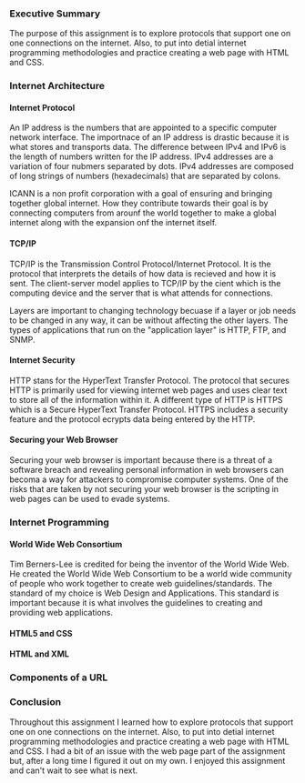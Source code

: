 ### Executive Summary
The purpose of this assignment is to explore protocols that support one on one connections on the internet. Also, to put into detial internet programming methodologies and practice creating a web page with HTML and CSS. 

### Internet Architecture 

#### Internet Protocol

An IP address is the numbers that are appointed to a specific computer network interface. The importnace of an IP address is drastic because it is what stores and transports data. The difference between IPv4 and IPv6 is the length of numbers written for the IP address. IPv4 addresses are a variation of four nubmers separated by dots. IPv4 addresses are composed of long strings of numbers (hexadecimals) that are separated by colons. 

ICANN is a non profit corporation with a goal of ensuring and bringing together global internet. How they contribute towards their goal is by connecting computers from arounf the world together to make a global internet along with the expansion onf the internet itself. 

#### TCP/IP

TCP/IP is the Transmission Control Protocol/Internet Protocol. It is the protocol that interprets the details of how data is recieved and how it is sent. The client-server model applies to TCP/IP by the cient which is the computing device and the server that is what attends for connections. 

Layers are important to changing technology becuase if a layer or job needs to be changed in any way, it can be without affecting the other layers. The types of applications that run on the "application layer" is HTTP, FTP, and SNMP. 

#### Internet Security 


HTTP stans for the HyperText Transfer Protocol. The protocol that secures HTTP is primarily used for viewing internet web pages and uses clear text to store all of the information within it. A different type of HTTP is HTTPS which is a Secure HyperText Transfer Protocol. HTTPS includes a security feature and the protocol ecrypts data being entered by the HTTP. 

#### Securing your Web Browser
Securing your web browser is important because there is a threat of a software breach and revealing personal information in web browsers can becoma a way for attackers to compromise computer systems. One of the risks that are taken by not securing your web browser is the scripting in web pages can be used to evade systems. 

### Internet Programming 

#### World Wide Web Consortium
Tim Berners-Lee is credited for being the inventor of the World Wide Web. He created the World Wide Web Consortium to be a world wide community of people who work together to create web guidelines/standards. The standard of my choice is Web Design and Applications. This standard is important because it is what involves the guidelines to creating and 
providing web applications. 

#### HTML5 and CSS

#### HTML and XML 

### Components of a URL

### Conclusion
Throughout this assignment I learned how to explore protocols that support one on one connections on the internet. Also, to put into detial internet programming methodologies and practice creating a web page with HTML and CSS. I had a bit of an issue with the web page part of the assignment but, after a long time I figured it out on my own. I enjoyed this assignment and can't wait to see what is next.   
